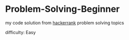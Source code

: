 # Problem-Solving-Beginner

my code solution from [hackerrank](https://www.hackerrank.com/domains/algorithms?filters%5Bdifficulty%5D%5B%5D=easy) problem solving topics

difficulty: Easy
